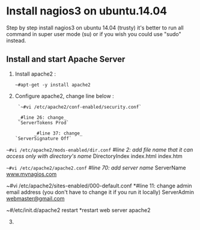 # Install nagios3 on ubuntu.14.04
Step by step install nagios3 on ubuntu 14.04 (trusty) it's better to run all command in super user mode (su) or if you wish you could use "sudo" instead.

## Install and start Apache Server
1. Install apache2 :
	
	`~#apt-get -y install apache2`
    
2. Configure apache2, change line below :
    
		`~#vi /etc/apache2/conf-enabled/security.conf`
        
		_#line 26: change_
		`ServerTokens Prod`
      
			  _#line 37: change_
       `ServerSignature Off`
        
  `~#vi /etc/apache2/mods-enabled/dir.conf`
        _#line 2: add file name that it can access only with directory's name_
        DirectoryIndex index.html index.htm
        
  `~#vi /etc/apache2/apache2.conf`
        _#line 70: add server name_
        ServerName www.mynagios.com
    
  ~#vi /etc/apache2/sites-enabled/000-default.conf
        *#line 11: change admin email address (you don't have to change it if you run it locally)
        ServerAdmin webmaster@gmail.com
        
  ~#/etc/init.d/apache2 restart
        *restart web server apache2

3. 
